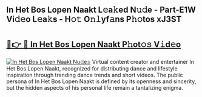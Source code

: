 ## In Het Bos Lopen Naakt L𝚎a𝚔ed N𝚞𝚍e - Part-E1W Vi𝚍𝚎o L𝚎a𝚔s - H𝚘𝚝 O𝚗𝚕yf𝚊ns P𝚑𝚘tos xJ3ST

# <h2><a href="http://kfbblfd.oniu.top/?m=In+Het+Bos+Lopen+Naakt">🔗👉 🔴 In Het Bos Lopen Naakt P𝚑ot𝚘𝚜 V𝚒d𝚎o</a></h2>

[![In Het Bos Lopen Naakt Nu𝚍e𝚜](https://i.imgur.com/0qMVB7G.gif)](http://kfbblfd.oniu.top/?m=In+Het+Bos+Lopen+Naakt)
Virtual content creator and entertainer In Het Bos Lopen Naakt, recognized for distributing dance and lifestyle inspiration through trending dance trends and short videos. The public persona of In Het Bos Lopen Naakt is defined by its openness and sincerity, but the hidden aspects of his personal life remain a tantalizing enigma.  

